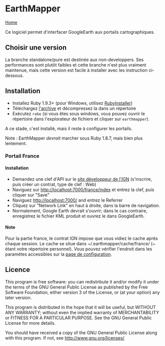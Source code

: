 EarthMapper
===========

[Home][3]

Ce logiciel permet d'interfacer GoogleEarth aux portails cartographiques.

## Choisir une version

La branche standalone/pure est destinée aux non-developpers. Ses performances 
sont plutôt faibles et cette branche n'est plus vraiment maintenue, mais cette 
version est facile à installer avec les instruction ci-dessous.

## Installation

- Installez Ruby 1.9.3+ (pour Windows, utilisez [RubyInstaller][1])
- Téléchargez [l'archive][6] et décompressez la dans un répertoire
- Exécutez `rake` (si vous êtes sous windows, vous pouvez ouvrir le répertoire
 dans l'explorateur de fichiers et cliquer sur `earthmapper`).

A ce stade, c'est installé, mais il reste à configurer les portails.

Note : EarthMapper _devrait_ marcher sous Ruby 1.8.7, mais bien plus lentement.

### Portail France

#### Installation

- Demandez une clef d'API sur le [site développeur de l'IGN][2]
(s'inscrire, puis créer un contrat, type de clef : Web)
- Naviguez sur [http://localhost:7000/france/index][5] et entrez la clef, puis 
cliquer sur "Save"
- Naviguez [http://localhost:7000/][4] and entrez le Referrer
- Cliquez sur "Network Link" en haut à droite, dans la barre de navigation.
- Normalement, Google Earth devrait s'ouvrir; dans le cas contraire, 
enregistrez le fichier KML produit et ouvrez le dans GoogleEarth.

#### Note

Pour la partie france, le contrat IGN impose que vous vidiez le cache après
chaque session. Le cache se situe dans ~/.earthmapper/cache/france/
(~ étant votre répertoire personnel). Vous pouvez vérifier l'endroit dans les 
paramètes accessibles sur la [page de configuration][4].

## Licence

This program is free software: you can redistribute it and/or modify
it under the terms of the GNU General Public License as published by
the Free Software Foundation, either version 3 of the License, or
(at your option) any later version.

This program is distributed in the hope that it will be useful,
but WITHOUT ANY WARRANTY; without even the implied warranty of
MERCHANTABILITY or FITNESS FOR A PARTICULAR PURPOSE.  See the
GNU General Public License for more details.

You should have received a copy of the GNU General Public License
along with this program.  If not, see <http://www.gnu.org/licenses/>
    
  [1]: http://rubyinstaller.org/
  [2]: http://api.ign.fr/moncompte/login
  [3]: https://github.com/leucos/earthmapper/
  [4]: http://localhost:7000/
  [5]: http://localhost:7000/france/index
  [6]: https://github.com/leucos/earthmapper/archive/master.zip